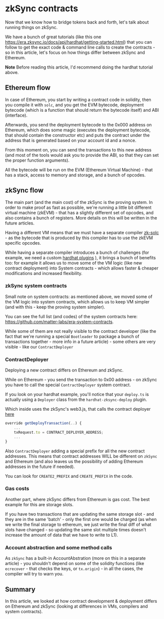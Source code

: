 # zkSync contracts

Now that we know how to bridge tokens back and forth, let's talk about running things on zkSync.

We have a bunch of great tutorials (like this one <https://era.zksync.io/docs/api/hardhat/getting-started.html>) that
you can follow to get the exact code & command line calls to create the contracts - so in this article, let's focus on
how things differ between zkSync and Ethereum.

**Note** Before reading this article, I'd recommend doing the hardhat tutorial above.

## Ethereum flow

In case of Ethereum, you start by writing a contract code in solidity, then you compile it with `solc`, and you get the
EVM bytecode, deployment bytecode (which is a function that should return the bytecode itself) and ABI (interface).

Afterwards, you send the deployment bytecode to the 0x000 address on Ethereum, which does some magic (executes the
deployment bytecode, that should contain the constructor etc) and puts the contract under the address that is generated
based on your account id and a nonce.

From this moment on, you can send the transactions to this new address (and most of the tools would ask you to provide
the ABI, so that they can set the proper function arguments).

All the bytecode will be run on the EVM (Ethereum Virtual Machine) - that has a stack, access to memory and storage, and
a bunch of opcodes.

## zkSync flow

The main part (and the main cost) of the zkSync is the proving system. In order to make proof as fast as possible, we're
running a little bit different virtual machine (zkEVM) - that has a slightly different set of opcodes, and also contains
a bunch of registers. More details on this will be written in the future articles.

Having a different VM means that we must have a separate compiler [zk-solc](https://github.com/matter-labs/zksolc-bin) -
as the bytecode that is produced by this compiler has to use the zkEVM specific opcodes.

While having a separate compiler introduces a bunch of challenges (for example, we need a custom
[hardhat plugins](https://github.com/matter-labs/hardhat-zksync) ), it brings a bunch of benefits too: for example it
allows us to move some of the VM logic (like new contract deployment) into System contracts - which allows faster &
cheaper modifications and increased flexibility.

### zkSync system contracts

Small note on system contracts: as mentioned above, we moved some of the VM logic into system contracts, which allows us
to keep VM simpler (and with this - keep the proving system simpler).

You can see the full list (and codes) of the system contracts here:
<https://github.com/matter-labs/era-system-contracts>.

While some of them are not really visible to the contract developer (like the fact that we're running a special
`Bootleader` to package a bunch of transactions together - more info in a future article) - some others are very
visible - like our `ContractDeployer`

### ContractDeployer

Deploying a new contract differs on Ethereum and zkSync.

While on Ethereum - you send the transaction to 0x00 address - on zkSync you have to call the special `ContractDeployer`
system contract.

If you look on your hardhat example, you'll notice that your `deploy.ts` is actually using a `Deployer` class from the
`hardhat-zksync-deploy` plugin.

Which inside uses the zkSync's web3.js, that calls the contract deployer
[here](https://github.com/zksync-sdk/zksync2-js/blob/b1d11aa016d93ebba240cdeceb40e675fb948133/src/contract.ts#L76)

```typescript
override getDeployTransaction(..) {
    ...
    txRequest.to = CONTRACT_DEPLOYER_ADDRESS;
    ...
}
```

Also `ContractDeployer` adding a special prefix for all the new contract addresses. This means that contract addresses
WILL be different on `zkSync` and Ethereum (and also leaves us the possibility of adding Ethereum addresses in the
future if needed).

You can look for `CREATE2_PREFIX` and `CREATE_PREFIX` in the code.

### Gas costs

Another part, where zkSync differs from Ethereum is gas cost. The best example for this are storage slots.

If you have two transactions that are updating the same storage slot - and they are in the same 'batch' - only the first
one would be charged (as when we write the final storage to ethereum, we just write the final diff of what slots have
changed - so updating the same slot multiple times doesn't increase the amount of data that we have to write to L1).

### Account abstraction and some method calls

As `zkSync` has a built-in AccountAbstration (more on this in a separate article) - you shouldn't depend on some of the
solidity functions (like `ecrecover` - that checks the keys, or `tx.origin`) - in all the cases, the compiler will try
to warn you.

## Summary

In this article, we looked at how contract development & deployment differs on Ethereum and zkSync (looking at
differences in VMs, compilers and system contracts).
